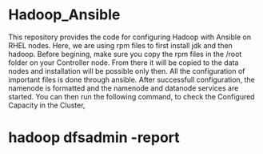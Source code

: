# Hadoop_Ansible
This repository provides the code for configuring Hadoop with Ansible on RHEL nodes. 
Here, we are using rpm files to first install jdk and then hadoop.
Before begining, make sure you copy the rpm files in the /root folder on your Controller node. From there it will be copied to the data nodes and installation will be possible only then. 
All the configuration of important files is done through ansible. 
After successfull configuration, the namenode is formatted and the namenode and datanode services are started. 
You can then run the following command, to check the Configured Capacity in the Cluster,
 # hadoop dfsadmin -report 
